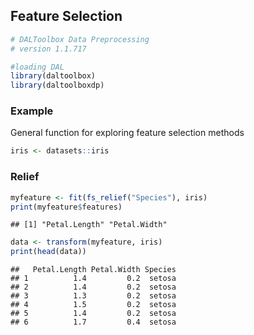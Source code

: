 ## Feature Selection


``` r
# DALToolbox Data Preprocessing
# version 1.1.717

#loading DAL
library(daltoolbox) 
library(daltoolboxdp)
```

### Example
General function for exploring feature selection methods


``` r
iris <- datasets::iris
```

### Relief


``` r
myfeature <- fit(fs_relief("Species"), iris)
print(myfeature$features)
```

```
## [1] "Petal.Length" "Petal.Width"
```

``` r
data <- transform(myfeature, iris)
print(head(data))
```

```
##   Petal.Length Petal.Width Species
## 1          1.4         0.2  setosa
## 2          1.4         0.2  setosa
## 3          1.3         0.2  setosa
## 4          1.5         0.2  setosa
## 5          1.4         0.2  setosa
## 6          1.7         0.4  setosa
```

